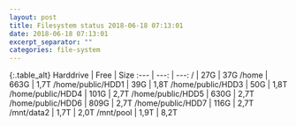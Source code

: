 ```yaml
---
layout: post
title: Filesystem status 2018-06-18 07:13:01
date: 2018-06-18 07:13:01
excerpt_separator: ""
categories: file-system
---
```

{:.table_alt}
Harddrive | Free | Size
:--- | ---: | ---:
/ | 27G | 37G
/home | 663G | 1,7T
/home/public/HDD1 | 39G | 1,8T
/home/public/HDD3 | 50G | 1,8T
/home/public/HDD4 | 101G | 2,7T
/home/public/HDD5 | 630G | 2,7T
/home/public/HDD6 | 809G | 2,7T
/home/public/HDD7 | 116G | 2,7T
/mnt/data2 | 1,7T | 2,0T
/mnt/pool | 1,9T | 8,2T
